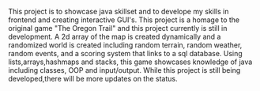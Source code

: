 This project is to showcase java skillset 
and to develope my skills in frontend and
creating interactive GUI's. 
This project is a homage to the 
original game "The Oregon Trail" 
and this project currently is
still in development. A 2d array of the map is created 
dynamically and a randomized world 
is created including random terrain, 
random weather, random events, 
and a scoring system that links to a sql database.
Using lists,arrays,hashmaps and stacks, this game showcases
knowledge of java including classes, OOP and 
input/output. While this project is still
being developed,there will be more 
updates on the status.
